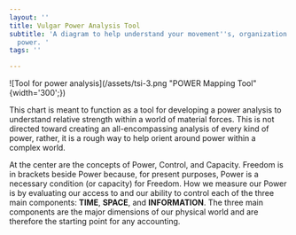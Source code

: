 ```yaml
---
layout: ''
title: Vulgar Power Analysis Tool
subtitle: 'A diagram to help understand your movement''s, organization''s, and individual
  power. '
tags: ''

---
```

![Tool for power analysis](/assets/tsi-3.png "POWER Mapping Tool"{width='300';})

This chart is meant to function as a tool for developing a power analysis to understand relative strength within a world of material forces. This is not directed toward creating an all-encompassing analysis of every kind of power, rather, it is a rough way to help orient around power within a complex world.

At the center are the concepts of Power, Control, and Capacity. Freedom is in brackets beside Power because, for present purposes, Power is a necessary condition (or capacity) for Freedom. How we measure our Power is by evaluating our access to and our ability to control each of the three main components: **TIME**, **SPACE**, and **INFORMATION**. The three main components are the major dimensions of our physical world and are therefore the starting point for any accounting.